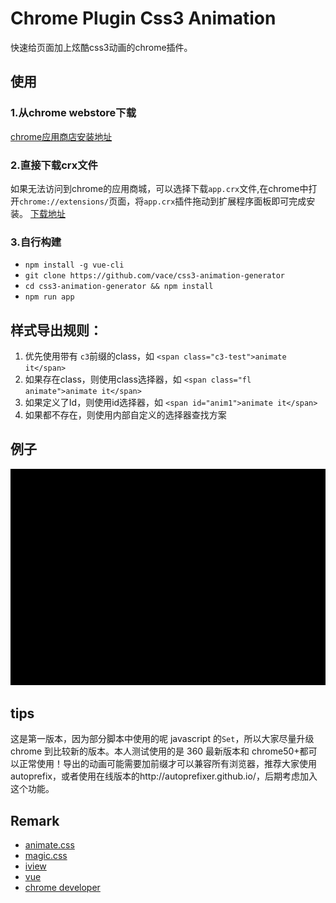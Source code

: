 # Chrome Plugin Css3 Animation

快速给页面加上炫酷css3动画的chrome插件。

## 使用
### 1.从chrome webstore下载
[chrome应用商店安装地址](https://chrome.google.com/webstore/detail/lhbbbidpkalopmenjffckblgbdhcffpa)

### 2.直接下载crx文件
如果无法访问到chrome的应用商城，可以选择下载`app.crx`文件,在chrome中打开`chrome://extensions/`页面，将`app.crx`插件拖动到扩展程序面板即可完成安装。
[下载地址](https://github.com/vace/css3-animation-generator/releases/tag/v0.0.1)

### 3.自行构建
- `npm install -g vue-cli`
- `git clone https://github.com/vace/css3-animation-generator`
- `cd css3-animation-generator && npm install`
- `npm run app`


## 样式导出规则：
1. 优先使用带有 `c3`前缀的class，如 `<span class="c3-test">animate it</span>`
2. 如果存在class，则使用class选择器，如 `<span class="fl animate">animate it</span>`
3. 如果定义了Id，则使用id选择器，如 `<span id="anim1">animate it</span>`
4. 如果都不存在，则使用内部自定义的选择器查找方案


## 例子

![使用演示](static/usedemo.gif)

## tips
这是第一版本，因为部分脚本中使用的呢 javascript 的`Set`，所以大家尽量升级 chrome 到比较新的版本。本人测试使用的是 360 最新版本和 chrome50+都可以正常使用！导出的动画可能需要加前缀才可以兼容所有浏览器，推荐大家使用autoprefix，或者使用在线版本的http://autoprefixer.github.io/，后期考虑加入这个功能。

## Remark

- [animate.css](https://github.com]daneden/animate.css)
- [magic.css](https://github.com/miniMAC/magic)
- [iview](https://github.com/iview/iview)
- [vue](https://github.com/vuejs/vue)
- [chrome developer](https://developer.chrome.com/extensions)
